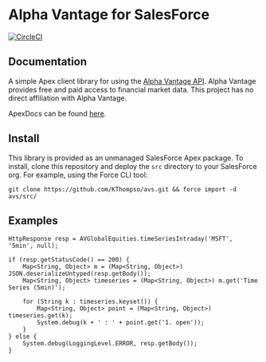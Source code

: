 # Alpha Vantage for SalesForce

[![CircleCI](https://circleci.com/gh/KThompso/avs.svg?style=svg&circle-token=0dc7f94d920d53cd8a6f30b82e6b522893d0b684)](https://circleci.com/gh/KThompso/avs)

Documentation
-------------

A simple Apex client library for using the [Alpha Vantage API][alpha-vantage-api-docs].  Alpha Vantage provides free and paid access to financial market data.  This project has no direct affiliation with Alpha Vantage.

ApexDocs can be found [here][gh-pages].

Install
-------

This library is provided as an unmanaged SalesForce Apex package.  To install, clone this repository and deploy the `src` directory to your SalesForce org.  For example, using the Force CLI tool:

`git clone https://github.com/KThompso/avs.git && force import -d avs/src/`

Examples
--------

```Apex
HttpResponse resp = AVGlobalEquities.timeSeriesIntraday('MSFT', '5min', null);

if (resp.getStatusCode() == 200) {
    Map<String, Object> m = (Map<String, Object>) JSON.deserializeUntyped(resp.getBody());
    Map<String, Object> timeseries = (Map<String, Object>) m.get('Time Series (5min)');
    
    for (String k : timeseries.keyset()) {
        Map<String, Object> point = (Map<String, Object>) timeseries.get(k);
        System.debug(k + ' : ' + point.get('1. open'));
    }
} else {
    System.debug(LoggingLevel.ERROR, resp.getBody());
}
```

[alpha-vantage-api-docs]: https://www.alphavantage.co/documentation/
[gh-pages]: https://kthompso.github.io/avs
